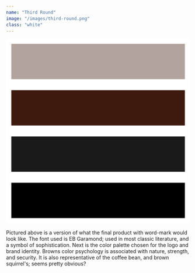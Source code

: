 ```yaml
---
name: "Third Round"
image: "/images/third-round.png"
class: "white"
---
```


![](/images/bs-colours.png)

<p class="push-0">
Pictured above is a version of what the final product with word-mark would look like. The font used is EB Garamond; used in most classic literature, and a symbol of sophistication. Next is the color palette chosen for the logo and brand identity. Browns color psychology is associated with nature, strength, and security. It is also representative of the coffee bean, and brown squirrel's; seems pretty obvious?
</p>
